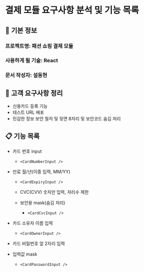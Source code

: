 # 결제 모듈 요구사항 분석 및 기능 목록

## 📌 기본 정보
### 프로젝트명: 패션 쇼핑 결제 모듈

### 사용하게 될 기술:  React

### 문서 작성자: 설동현

## 📝 고객 요구사항 정리
  - 신용카드 등록 기능
  - 테스트 URL 배포
  - 민감한 정보 보안 철저 및 뒷면 8자리 및 보안코드 숨김 처리

## 📋 기능 목록
- 카드 번호 input
  - `<CardNumberInput />`

- 만료 월/년(이중 입력, MM/YY)
  - `<CardExpiryInput />`

  - CVC(CVV) 숫자만 입력, 자리수 제한
  - 보안용 mask(숨김 처리)
    - `<CardCvcInput />`

- 카드 소유자 이름 입력
  - `<CardOwnerInput />`

- 카드 비밀번호 앞 2자리 입력
- 입력값 mask
  - `<CardPasswordInput />`


 

